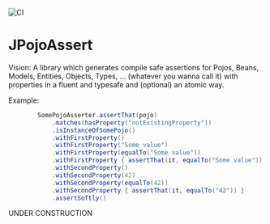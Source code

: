 ![CI](https://github.com/marmer/JPojoAssert/workflows/CI/badge.svg)

JPojoAssert
===========

Vision: A library which generates compile safe assertions for Pojos, Beans, Models, Entities, Objects, Types, ... (whatever you wanna call it) with properties in a fluent and typesafe and (optional) an atomic way.    

Example:
```java
        SomePojoAsserter.assertThat(pojo)
            .matches(hasProperty("notExistingProperty"))
            .isInstanceOfSomePojo()
            .withFirstProperty()
            .withFirstProperty("Some value")
            .withFirstProperty(equalTo("Some value"))
            .withFirstProperty { assertThat(it, equalTo("Some value")) }
            .withSecondProperty()
            .withSecondProperty(42)
            .withSecondProperty(equalTo(42))
            .withSecondProperty { assertThat(it, equalTo("42")) }
            .assertSoftly()
```

UNDER CONSTRUCTION
